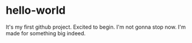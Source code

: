 # hello-world
It's my first github project. Excited to begin.
I'm not gonna stop now. I'm made for something big indeed.

